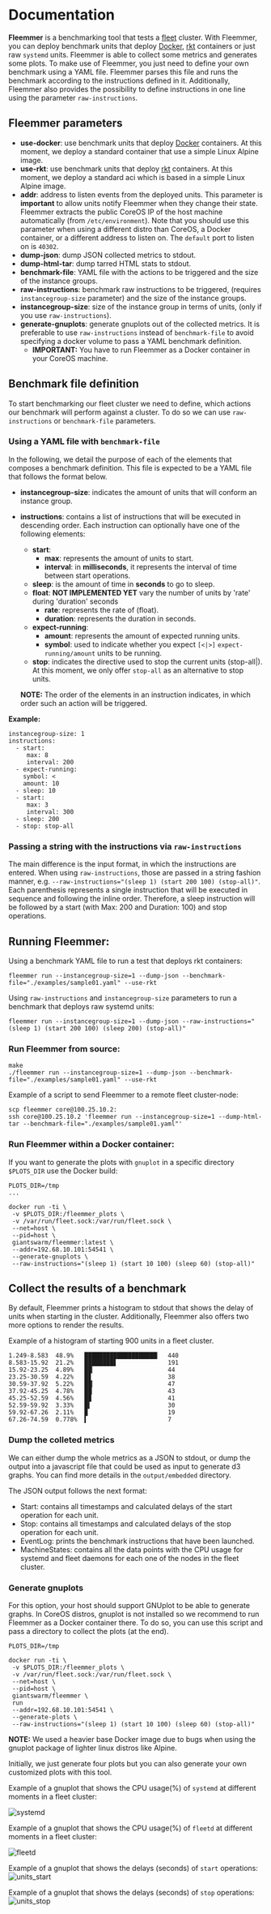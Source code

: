 # Documentation

**Fleemmer** is a benchmarking tool that tests a [fleet](https://github.com/coreos/fleet) cluster. With Fleemmer, you can deploy benchmark units that deploy [Docker](https://github.com/docker/docker), [rkt](https://github.com/coreos/rkt) containers or just raw `systemd` units. Fleemmer is able to collect some metrics and generates some plots. To make use of Fleemmer, you just need to define your own benchmark using a YAML file. Fleemmer parses this file and runs the benchmark according to the instructions defined in it. Additionally, Fleemmer also provides the possibility to define instructions in one line using the parameter `raw-instructions`.

## Fleemmer parameters

- **use-docker**: use benchmark units that deploy [Docker](https://github.com/docker/docker) containers. At this moment, we deploy a standard container that use a simple Linux Alpine image.
- **use-rkt**: use benchmark units that deploy [rkt](https://github.com/coreos/rkt) containers. At this moment, we deploy a standard aci which is based in a simple Linux Alpine image.
- **addr**: address to listen events from the deployed units. This parameter is **important** to allow units notify Fleemmer when they change their state. Fleemmer extracts the public CoreOS IP of the host machine automatically (from `/etc/environment`). Note that you should use this parameter when using a different distro than CoreOS, a Docker container, or a different address to listen on. The `default` port to listen on is `40302`.
- **dump-json**: dump JSON collected metrics to stdout.
- **dump-html-tar**: dump tarred HTML stats to stdout.
- **benchmark-file**: YAML file with the actions to be triggered and the size of the instance groups.
- **raw-instructions**: benchmark raw instructions to be triggered, (requires `instancegroup-size` parameter) and the size of the instance groups.
- **instancegroup-size**: size of the instance group in terms of units, (only if you use `raw-instructions`).
- **generate-gnuplots**: generate gnuplots out of the collected metrics. It is preferable to use `raw-instructions` instead of `benchmark-file` to avoid specifying a docker volume to pass a YAML benchmark definition.
    - **IMPORTANT:** You have to run Fleemmer as a Docker container in your CoreOS machine.

## Benchmark file definition

To start benchmarking our fleet cluster we need to define, which actions our benchmark will perform against a cluster. To do so we can use `raw-instructions` or
`benchmark-file` parameters.

### Using a YAML file with `benchmark-file`

In the following, we detail the purpose of each of the elements that composes a benchmark definition. This file is expected to be a YAML file that follows the format below.

- **instancegroup-size**: indicates the amount of units that will conform an instance group.
- **instructions**: contains a list of instructions that will be executed in descending order. Each instruction can optionally have one of the following elements:
    - **start**:
    	- 	**max**: represents the amount of units to start.
    	- **interval**: in **milliseconds**, it represents the interval of time between start operations.
    - **sleep**: is the amount of time in **seconds** to go to sleep.
    - **float**: **NOT IMPLEMENTED YET** vary the number of units by 'rate' during 'duration' seconds
    	- **rate**: represents the rate of (float).
    	- **duration**: represents the duration in seconds.
    - **expect-running**:
	    - **amount**: represents the amount of expected running units.
    	- **symbol**: used to indicate whether you expect `[<|>]` `expect-running/amount` units to be running.
    - **stop**: indicates the directive used to stop the current units (stop-all|). At this moment, we only offer `stop-all` as an alternative to stop units.

    **NOTE:** The order of the elements in an instruction indicates, in which order such an action will be triggered.

**Example:**

```
instancegroup-size: 1
instructions:
  - start:
     max: 8
     interval: 200
  - expect-running:
    symbol: <
    amount: 10
  - sleep: 10
  - start:
     max: 3
     interval: 300
  - sleep: 200
  - stop: stop-all
```

### Passing a string with the instructions via `raw-instructions`

The main difference is the input format, in which the instructions are entered. When using `raw-instructions`, those are passed in a string fashion manner,
e.g. `--raw-instructions="(sleep 1) (start 200 100) (stop-all)"`. Each parenthesis represents a single instruction that will be executed in sequence and following the inline order. Therefore, a sleep instruction will be followed by a start (with Max: 200 and Duration: 100) and stop operations.

## Running Fleemmer:

Using a benchmark YAML file to run a test that deploys rkt containers:

`fleemmer run --instancegroup-size=1 --dump-json --benchmark-file="./examples/sample01.yaml" --use-rkt`

Using `raw-instructions` and `instancegroup-size` parameters to run a benchmark that deploys raw systemd units:

`fleemmer run --instancegroup-size=1 --dump-json --raw-instructions="(sleep 1) (start 200 100) (sleep 200) (stop-all)"`

### Run Fleemmer from source:

```
make
./fleemmer run --instancegroup-size=1 --dump-json --benchmark-file="./examples/sample01.yaml" --use-rkt
```

Example of a script to send Fleemmer to a remote fleet cluster-node:

```
scp fleemmer core@100.25.10.2:
ssh core@100.25.10.2 'fleemmer run --instancegroup-size=1 --dump-html-tar --benchmark-file="./examples/sample01.yaml"'
```

### Run Fleemmer within a Docker container:

If you want to generate the plots with `gnuplot` in a specific directory `$PLOTS_DIR` use the Docker build:

```
PLOTS_DIR=/tmp
...

docker run -ti \
 -v $PLOTS_DIR:/fleemmer_plots \
 -v /var/run/fleet.sock:/var/run/fleet.sock \
 --net=host \
 --pid=host \
 giantswarm/fleemmer:latest \
 --addr=192.68.10.101:54541 \
 --generate-gnuplots \
 --raw-instructions="(sleep 1) (start 10 100) (sleep 60) (stop-all)"
```


## Collect the results of a benchmark

By default, Fleemmer prints a histogram to stdout that shows the delay of units when starting in the cluster. Additionally, Fleemmer also offers two more options to render the results.

Example of a histogram of starting 900 units in a fleet cluster.

```
1.249-8.583  48.9%   ████████████████████▏  440
8.583-15.92  21.2%   ████████▋              191
15.92-23.25  4.89%   ██▏                    44
23.25-30.59  4.22%   █▊                     38
30.59-37.92  5.22%   ██▏                    47
37.92-45.25  4.78%   ██                     43
45.25-52.59  4.56%   █▉                     41
52.59-59.92  3.33%   █▍                     30
59.92-67.26  2.11%   ▉                      19
67.26-74.59  0.778%  ▍                      7
```

### Dump the colleted metrics

We can either dump the whole metrics as a JSON to stdout, or dump the output into a javascript file that could be used as input to generate d3 graphs. You can find more details in the `output/embedded` directory.

The JSON output follows the next format:

- Start: contains all timestamps and calculated delays of the start operation for each unit.
- Stop: contains all timestamps and calculated delays of the stop operation for each unit.
- EventLog: prints the benchmark instructions that have been launched.
- MachineStates: contains all the data points with the CPU usage for systemd and fleet daemons for each one of the nodes in the fleet cluster.

### Generate gnuplots

For this option, your host should support GNUplot to be able to generate graphs. In CoreOS distros, gnuplot is not installed so we recommend to run Fleemmer as a Docker container there. To do so, you can use this script and pass a directory to collect the plots (at the end).

```
PLOTS_DIR=/tmp

docker run -ti \
 -v $PLOTS_DIR:/fleemmer_plots \
 -v /var/run/fleet.sock:/var/run/fleet.sock \
 --net=host \
 --pid=host \
 giantswarm/fleemmer \
 run
 --addr=192.68.10.101:54541 \
 --generate-plots \
 --raw-instructions="(sleep 1) (start 10 100) (sleep 60) (stop-all)"
```

**NOTE:** We used a heavier base Docker image due to bugs when using the gnuplot package of lighter linux distros like Alpine.

Initially, we just generate four plots but you can also generate your own customized plots with this tool.

Example of a gnuplot that shows the CPU usage(%) of `systemd` at different moments in a fleet cluster:

![systemd](images/systemd.png)

Example of a gnuplot that shows the CPU usage(%) of `fleetd` at different moments in a fleet cluster:

![fleetd](images/fleetd.png)

Example of a gnuplot that shows the delays (seconds) of `start` operations:
![units_start](images/units_start.png)

Example of a gnuplot that shows the delays (seconds) of `stop` operations:
![units_stop](images/units_stop.png)
